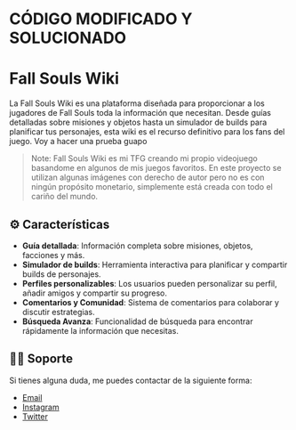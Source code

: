 # CÓDIGO MODIFICADO Y SOLUCIONADO

# Fall Souls Wiki

La Fall Souls Wiki es una plataforma diseñada para proporcionar a los jugadores de Fall Souls toda la información que necesitan. Desde guías detalladas sobre misiones y objetos hasta un simulador de builds para planificar tus personajes, esta wiki es el recurso definitivo para los fans del juego. Voy a hacer una prueba guapo

> Note: Fall Souls Wiki es mi TFG creando mi propio videojuego basandome en algunos de mis juegos favoritos. En este proyecto se utilizan algunas imágenes con derecho de autor pero no es con ningún propósito monetario, simplemente está creada con todo el cariño del mundo.

## ⚙️ Características

- **Guía detallada**: Información completa sobre misiones, objetos, facciones y más.
- **Simulador de builds**: Herramienta interactiva para planificar y compartir builds de personajes.
- **Perfiles personalizables**: Los usuarios pueden personalizar su perfil, añadir amigos y compartir su progreso.
- **Comentarios y Comunidad**: Sistema de comentarios para colaborar y discutir estrategias.
- **Búsqueda Avanza**: Funcionalidad de búsqueda para encontrar rápidamente la información que necesitas.

## 🙋‍♂️ Soporte

Si tienes alguna duda, me puedes contactar de la siguiente forma:

- [Email](mailto:kinog28@gmail.com)
- [Instagram](https://twitter.com/mem0ai)
- [Twitter](https://twitter.com/mem0ai)
